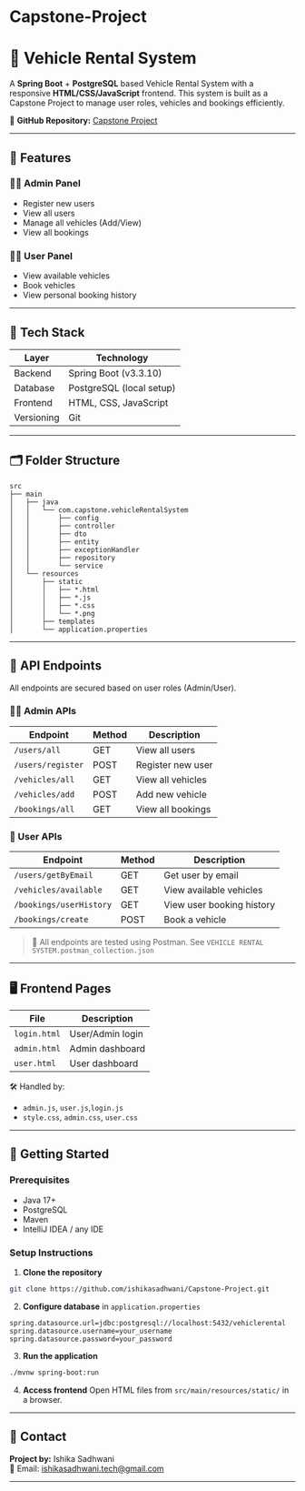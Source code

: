 # Capstone-Project
# 🚗 Vehicle Rental System

A **Spring Boot** + **PostgreSQL** based Vehicle Rental System with a responsive **HTML/CSS/JavaScript** frontend. This system is built as a Capstone Project to manage user roles, vehicles and bookings efficiently.

🔗 **GitHub Repository:** [Capstone Project](https://github.com/ishikasadhwani/Capstone-Project)

---

## 📌 Features

### 👩‍💼 Admin Panel
- Register new users
- View all users
- Manage all vehicles (Add/View)
- View all bookings

### 🙋‍♀️ User Panel
- View available vehicles
- Book vehicles
- View personal booking history

---

## 🧰 Tech Stack

| Layer       | Technology               |
|-------------|---------------------------|
| Backend     | Spring Boot (v3.3.10)     |
| Database    | PostgreSQL (local setup)  |
| Frontend    | HTML, CSS, JavaScript     |
| Versioning  | Git                       |

---

## 🗂 Folder Structure

```text
src
├── main
│   ├── java
│   │   └── com.capstone.vehicleRentalSystem
│   │       ├── config
│   │       ├── controller
│   │       ├── dto
│   │       ├── entity
│   │       ├── exceptionHandler             
│   │       ├── repository
│   │       └── service
│   └── resources
│       ├── static
│       │   ├── *.html
│       │   ├── *.js
│       │   ├── *.css
│       │   └── *.png
│       ├── templates
│       └── application.properties
```

---

## 🔐 API Endpoints

All endpoints are secured based on user roles (Admin/User).

### 👩‍💼 Admin APIs

| Endpoint            | Method | Description           |
|---------------------|--------|-----------------------|
| `/users/all`        | GET    | View all users        |
| `/users/register`   | POST   | Register new user     |
| `/vehicles/all`     | GET    | View all vehicles     |
| `/vehicles/add`     | POST   | Add new vehicle       |
| `/bookings/all`     | GET    | View all bookings     |

### 🙋 User APIs

| Endpoint                  | Method | Description                 |
|---------------------------|--------|-----------------------------|
| `/users/getByEmail`       | GET    | Get user by email           |
| `/vehicles/available`     | GET    | View available vehicles     |
| `/bookings/userHistory`   | GET    | View user booking history   |
| `/bookings/create`        | POST   | Book a vehicle              |

> 🧪 All endpoints are tested using Postman. See `VEHICLE RENTAL SYSTEM.postman_collection.json`

---

## 🖥 Frontend Pages

| File           | Description         |
|----------------|---------------------|
| `login.html`   | User/Admin login    |
| `admin.html`   | Admin dashboard     |
| `user.html`    | User dashboard      |

🛠 Handled by:
- `admin.js`, `user.js`,`login.js`
- `style.css`, `admin.css`, `user.css`

---

## 🚀 Getting Started

### Prerequisites
- Java 17+
- PostgreSQL
- Maven
- IntelliJ IDEA / any IDE

### Setup Instructions

1. **Clone the repository**
```bash
git clone https://github.com/ishikasadhwani/Capstone-Project.git
```

2. **Configure database** in `application.properties`
```properties
spring.datasource.url=jdbc:postgresql://localhost:5432/vehiclerental
spring.datasource.username=your_username
spring.datasource.password=your_password
```

3. **Run the application**
```bash
./mvnw spring-boot:run
```

4. **Access frontend**
   Open HTML files from `src/main/resources/static/` in a browser.

---

## 📩 Contact

**Project by:** Ishika Sadhwani  
📧 Email: ishikasadhwani.tech@gmail.com

---

